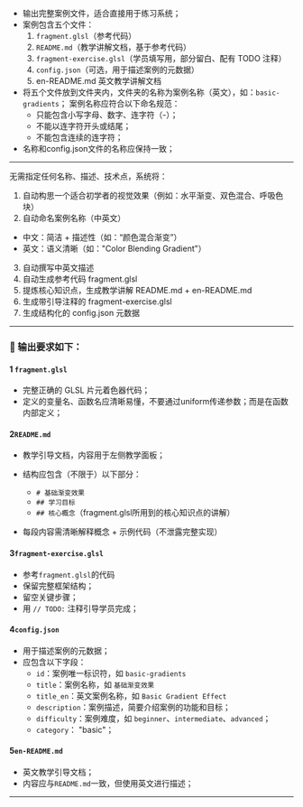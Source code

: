 
* 输出完整案例文件，适合直接用于练习系统；
* 案例包含五个文件：
  1. `fragment.glsl`（参考代码）
  2. `README.md`（教学讲解文档，基于参考代码）
  3. `fragment-exercise.glsl`（学员填写用，部分留白、配有 TODO 注释）
  4. `config.json`（可选，用于描述案例的元数据）
  5. en-README.md 英文教学讲解文档
* 将五个文件放到文件夹内，文件夹的名称为案例名称（英文），如：`basic-gradients`；
    案例名称应符合以下命名规范：
    * 只能包含小写字母、数字、连字符（-）；
    * 不能以连字符开头或结尾；
    * 不能包含连续的连字符；
* 名称和config.json文件的名称应保持一致；

---
无需指定任何名称、描述、技术点，系统将：
1. 自动构思一个适合初学者的视觉效果（例如：水平渐变、双色混合、呼吸色块）
2. 自动命名案例名称（中英文）
  - 中文：简洁 + 描述性（如：“颜色混合渐变”）
  - 英文：语义清晰（如："Color Blending Gradient"）
3. 自动撰写中英文描述
4. 自动生成参考代码 fragment.glsl
5. 提炼核心知识点，生成教学讲解 README.md + en-README.md
6. 生成带引导注释的 fragment-exercise.glsl
7. 生成结构化的 config.json 元数据
---

### 📄 输出要求如下：

#### 1 `fragment.glsl`

* 完整正确的 GLSL 片元着色器代码；
* 定义的变量名、函数名应清晰易懂，不要通过uniform传递参数；而是在函数内部定义；

#### 2️`README.md`

* 教学引导文档，内容用于左侧教学面板；
* 结构应包含（不限于）以下部分：

  * `# 基础渐变效果`
  * `## 学习目标`
  * `## 核心概念`（fragment.glsl所用到的核心知识点的讲解）
* 每段内容需清晰解释概念 + 示例代码（不泄露完整实现）

#### 3️`fragment-exercise.glsl`
* 参考`fragment.glsl`的代码
* 保留完整框架结构；
* 留空关键步骤；
* 用 `// TODO:` 注释引导学员完成；

#### 4️`config.json`
* 用于描述案例的元数据；
* 应包含以下字段：
  * `id`：案例唯一标识符，如 `basic-gradients`
  * `title`：案例名称，如 `基础渐变效果`
  * `title_en`：英文案例名称，如 `Basic Gradient Effect`
  * `description`：案例描述，简要介绍案例的功能和目标；
  * `difficulty`：案例难度，如 `beginner`、`intermediate`、`advanced`；
  * `category`： "basic"；

#### 5️`en-README.md`
* 英文教学引导文档；
* 内容应与`README.md`一致，但使用英文进行描述；

---
